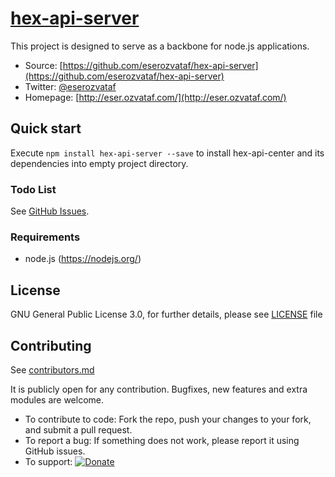 # [hex-api-server](https://github.com/eserozvataf/hex-api-server)

This project is designed to serve as a backbone for node.js applications.

* Source: [https://github.com/eserozvataf/hex-api-server](https://github.com/eserozvataf/hex-api-server)
* Twitter: [@eserozvataf](http://twitter.com/eserozvataf)
* Homepage: [http://eser.ozvataf.com/](http://eser.ozvataf.com/)


## Quick start

Execute `npm install hex-api-server --save` to install hex-api-center and its dependencies into empty project directory.


### Todo List

See [GitHub Issues](https://github.com/eserozvataf/hex-api-server/issues).


### Requirements

* node.js (https://nodejs.org/)

## License

GNU General Public License 3.0, for further details, please see [LICENSE](LICENSE) file


## Contributing

See [contributors.md](contributors.md)

It is publicly open for any contribution. Bugfixes, new features and extra modules are welcome.

* To contribute to code: Fork the repo, push your changes to your fork, and submit a pull request.
* To report a bug: If something does not work, please report it using GitHub issues.
* To support: [![Donate](https://img.shields.io/gratipay/eserozvataf.svg)](https://gratipay.com/eserozvataf/)
